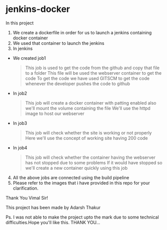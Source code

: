 # jenkins-docker

In this project

1. We create a dockerfile in order for us to launch a jenkins containing docker container
2. We used that container to launch the jenkins 
3. In jenkins 
  * We created job1
    > This job is used to get the code from the github and copy that file to a folder 
    > This file will be used the webserver container to get the code
    > To get the code we have used GITSCM to get the code whenever the developer pushes the code to github
    
  * In job2 
    > This job will create a docker container with patting enabled also we'll mount the volume containing the file 
    > We'll use the httpd image to host our webserver
    
  * In job3
    > This job will check whether the site is working or not properly
    > Here we'll use the concept of working site having 200 code
    
  * In job4
    > This job will check whether the container having the webserver has not stopped due to some problems
    > If it would have stopped so we'll create a new container quickly using this job
    
 4. All the above jobs are connected using the build pipeline
 5. Please refer to the images that i have provided in this repo for your clarification.
 
 Thank You Vimal Sir!
 
 This project has been made by Adarsh Thakur
 
 Ps. I was not able to make the project upto the mark due to some technical difficulties.Hope you'll like this.
 THANK YOU...
 
